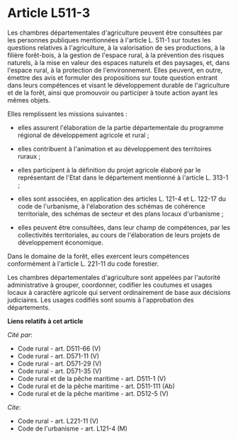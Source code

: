# Article L511-3

Les chambres départementales d'agriculture peuvent être consultées par les personnes publiques mentionnées à l'article L.
511-1 sur toutes les questions relatives à l'agriculture, à la valorisation de ses productions, à la filière forêt-bois, à la
gestion de l'espace rural, à la prévention des risques naturels, à la mise en valeur des espaces naturels et des paysages,
et, dans l'espace rural, à la protection de l'environnement. Elles peuvent, en outre, émettre des avis et formuler des
propositions sur toute question entrant dans leurs compétences et visant le développement durable de l'agriculture et de la
forêt, ainsi que promouvoir ou participer à toute action ayant les mêmes objets. 

Elles remplissent les missions suivantes :

- elles assurent l'élaboration de la partie départementale du programme régional de développement agricole et rural ;

- elles contribuent à l'animation et au développement des territoires ruraux ;

- elles participent à la définition du projet agricole élaboré par le représentant de l'Etat dans le département mentionné à
l'article L. 313-1 ;

- elles sont associées, en application des articles L. 121-4 et L. 122-17 du code de l'urbanisme, à l'élaboration des schémas
de cohérence territoriale, des schémas de secteur et des plans locaux d'urbanisme ;

- elles peuvent être consultées, dans leur champ de compétences, par les collectivités territoriales, au cours de
l'élaboration de leurs projets de développement économique. 

Dans le domaine de la forêt, elles exercent leurs compétences conformément à l'article L. 221-11 du code forestier. 

Les chambres départementales d'agriculture sont appelées par l'autorité administrative à grouper, coordonner, codifier les
coutumes et usages locaux à caractère agricole qui servent ordinairement de base aux décisions judiciaires. Les usages
codifiés sont soumis à l'approbation des départements.

**Liens relatifs à cet article**

_Cité par_:

  - Code rural - art. D511-66 (V)
  - Code rural - art. D571-11 (V)
  - Code rural - art. D571-29 (V)
  - Code rural - art. D571-35 (V)
  - Code rural et de la pêche maritime - art. D511-1 (V)
  - Code rural et de la pêche maritime - art. D511-111 (Ab)
  - Code rural et de la pêche maritime - art. D512-5 (V)

_Cite_:

  - Code rural - art. L221-11 (V)
  - Code de l'urbanisme - art. L121-4 (M)
